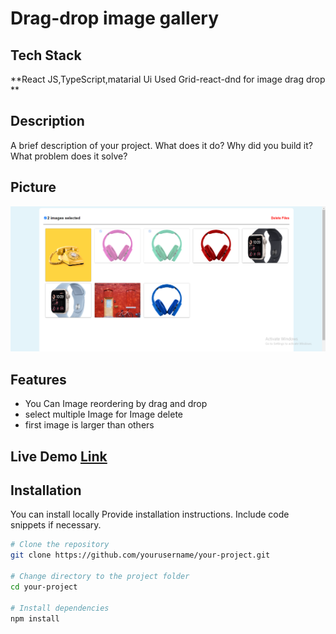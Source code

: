 


# Drag-drop image gallery




## Tech Stack

**React JS,TypeScript,matarial Ui 
Used Grid-react-dnd for image drag drop
**


## Description

A brief description of your project. What does it do? Why did you build it? What problem does it solve?

## Picture
![](https://raw.githubusercontent.com/Arpa646/drag-drop--gallery2/main/public/banner.png)


## Features

- You Can Image reordering by drag and drop
- select multiple Image for Image delete
- first image is larger than others


## Live Demo [Link](https://6548eeca3f662007ff728005--profound-paprenjak-b30c44.netlify.app/)

<!-- -->

## Installation
You can install locally
Provide installation instructions. Include code snippets if necessary.

```bash
# Clone the repository
git clone https://github.com/yourusername/your-project.git

# Change directory to the project folder
cd your-project

# Install dependencies
npm install











